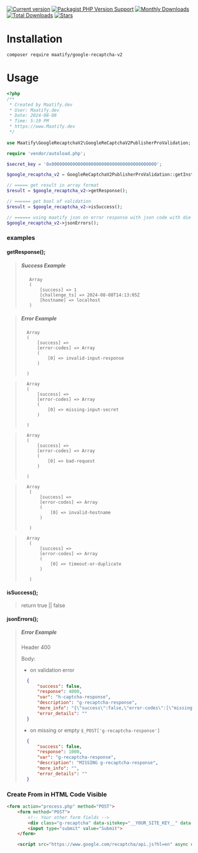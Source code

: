 [![Current version](https://img.shields.io/packagist/v/maatify/google-recaptcha-v2)][pkg]
[![Packagist PHP Version Support](https://img.shields.io/packagist/php-v/maatify/google-recaptcha-v2)][pkg]
[![Monthly Downloads](https://img.shields.io/packagist/dm/maatify/google-recaptcha-v2)][pkg-stats]
[![Total Downloads](https://img.shields.io/packagist/dt/maatify/google-recaptcha-v2)][pkg-stats]
[![Stars](https://img.shields.io/packagist/stars/maatify/google-recaptcha-v2)](https://github.com/maatify/GoogleRecaptchaV2/stargazers)

[pkg]: <https://packagist.org/packages/maatify/google-recaptcha-v2>
[pkg-stats]: <https://packagist.org/packages/maatify/google-recaptcha-v2/stats>

# Installation

```shell
composer require maatify/google-recaptcha-v2
```

# Usage

```PHP
<?php
/**
 * Created by Maatify.dev
 * User: Maatify.dev
 * Date: 2024-08-08
 * Time: 5:19 PM
 * https://www.Maatify.dev
 */
 
use Maatify\GoogleRecaptchaV2\GoogleReCaptchaV2PublisherProValidation;

require 'vendor/autoload.php';

$secret_key = '0x0000000000000000000000000000000000000000';

$google_recaptcha_v2 = GoogleReCaptchaV2PublisherProValidation::getInstance($secret_key);

// ===== get result in array format
$result = $google_recaptcha_v2->getResponse();

// ====== get bool of validation 
$result = $google_recaptcha_v2->isSuccess();

// ====== using maatify json on error response with json code with die and if success there is no error
$google_recaptcha_v2->jsonErrors();
```

### examples
#### getResponse();
>##### Success Example
>        Array
>        (
>            [success] => 1
>            [challenge_ts] => 2024-08-08T14:13:05Z
>            [hostname] => localhost
>        )

>##### Error Example
>       Array
>       (
>           [success] =>
>           [error-codes] => Array
>           (
>               [0] => invalid-input-response
>           )
>       
>       )

>       Array
>       (
>           [success] =>
>           [error-codes] => Array
>           (
>               [0] => missing-input-secret
>           )
>       
>       )

>       Array
>       (
>           [success] =>
>           [error-codes] => Array
>           (
>               [0] => bad-request
>           )
>       
>       )

>       Array
>        (
>            [success] =>
>            [error-codes] => Array
>            (
>                [0] => invalid-hostname
>            )
>
>        )

>       Array
>        (
>            [success] =>
>            [error-codes] => Array
>            (
>                [0] => timeout-or-duplicate
>            )
>        
>        )


#### isSuccess();
>return true || false


#### jsonErrors();
>##### Error Example
> 
>   Header 400 
> 
>   Body:
> 
> - on validation error
> 
>```json
>   {
>       "success": false,
>       "response": 4000,
>       "var": "h-captcha-response",
>       "description": "g-recaptcha-response",
>       "more_info": "{\"success\":false,\"error-codes\":[\"missing-input-response\",\"missing-input-secret\"]}",
>       "error_details": ""
>   }
>```
> 
> - on missing or empty `$_POST['g-recaptcha-response']`
> 
>```json
>   {
>       "success": false,
>       "response": 1000,
>       "var": "g-recaptcha-response",
>       "description": "MISSING g-recaptcha-response",
>       "more_info": "",
>       "error_details": ""
>   }
>```


### Create From in HTML Code Visible 
```html
<form action="process.php" method="POST">
    <form method="POST">
        <!-- Your other form fields -->
        <div class="g-recaptcha" data-sitekey="__YOUR_SITE_KEY__" data-theme="dark" data-hl="ar"></div>
        <input type="submit" value="Submit">
    </form>

    <script src="https://www.google.com/recaptcha/api.js?hl=en" async defer></script>
```